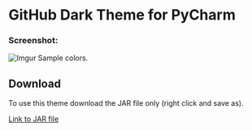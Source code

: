# GitHub Dark Theme for PyCharm
### Screenshot:

![Imgur](https://i.imgur.com/8N7KZ28.png) Sample colors.

## Download 
To use this theme download the JAR file only (right click and save as).

<a href="GitHub Dark Theme.jar" download="GitHub Dark Theme.jar">Link to JAR file</a>